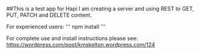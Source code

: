##This is a test app for Hapi
I am creating a server and using REST to GET, PUT, PATCH and DELETE content.

For experienced users: ''' npm install '''

For complete use and install instructions please see: https://wordpress.com/post/kmskelton.wordpress.com/124 
